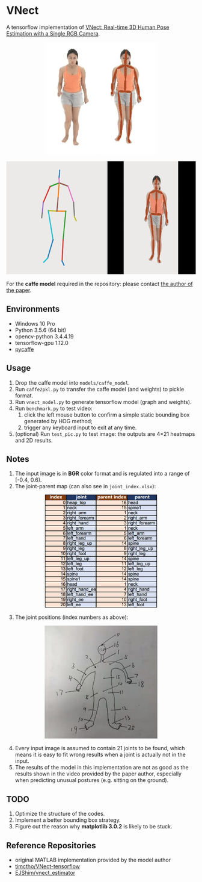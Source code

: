 # VNect

A tensorflow implementation of [VNect: Real-time 3D Human Pose Estimation with a Single RGB Camera](http://gvv.mpi-inf.mpg.de/projects/VNect/).

<p align="center">
    <img src="./pic/test_pic_show.png" height="300">
</p>
<p align="center">
    <img src="./pic/test_video_show.gif" height="300">
</p>



For the **caffe model** required in the repository: please contact [the author of the paper](http://gvv.mpi-inf.mpg.de/projects/VNect/).

## Environments

- Windows 10 Pro
- Python 3.5.6 (64 bit)
- opencv-python 3.4.4.19
- tensorflow-gpu 1.12.0
- [pycaffe](https://github.com/BVLC/caffe/tree/windows)

## Usage

1. Drop the caffe model into `models/caffe_model`.
2. Run `caffe2pkl.py` to transfer the caffe model (and weights) to pickle format.
3. Run `vnect_model.py` to generate tensorflow model (graph and weights).
4. Run `benchmark.py` to test video: 
   1. click the left mouse button to confirm a simple static bounding box generated by HOG method;
   2. trigger any keyboard input to exit at any time.
5. (optional) Run `test_pic.py` to test image: the outputs are 4×21 heatmaps and 2D results.

## Notes

1. The input image is in **BGR** color format and is regulated into a range of [-0.4, 0.6).
2. The joint-parent map (can also see in `joint_index.xlsx`):

<p align="center">
    <img src="./pic/joint_index.png" height="300">
</p>

3. The joint positions (index numbers as above):

<p align="center">
    <img src="./pic/joint_pos.jpg" height="300">
</p>


4. Every input image is assumed to contain 21 joints to be found, which means it is easy to fit wrong results when a joint is actually not in the input.
5. The results of the model in this implementation are not as good as the results shown in the video provided by the paper author, especially when predicting unusual postures (e.g. sitting on the ground).

## TODO

1. Optimize the structure of the codes.
2. Implement a better bounding box strategy.
3. Figure out the reason why **matplotlib 3.0.2** is likely to be stuck.

## Reference Repositories

- original MATLAB implementation provided by the model author
- [timctho/VNect-tensorflow](https://github.com/timctho/VNect-tensorflow)
- [EJShim/vnect_estimator](https://github.com/EJShim/vnect_estimator)
